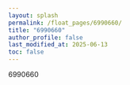 ```yaml
---
layout: splash
permalink: /float_pages/6990660/
title: "6990660"
author_profile: false
last_modified_at: 2025-06-13
toc: false
---
```

 
6990660
